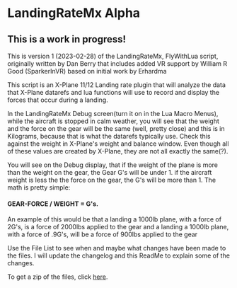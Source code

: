 # LandingRateMx Alpha

## This is a work in progress!

This is version 1 (2023-02-28) of the LandingRateMx, FlyWithLua script, originally written by Dan Berry that includes added VR support by William R Good (SparkerInVR) based on initial work by Erhardma

This script is an X-Plane 11/12 Landing rate plugin that will analyze the data that X-Plane datarefs and lua functions will use to record and display the forces that occur during a landing. 

In the LandingRateMx Debug screen(turn it on in the Lua Macro Menus), while the aircraft is stopped in calm weather, you will see that the weight and the force on the gear will be the same (well, pretty close) and this is in Kilograms, because that is what the datarefs typically use. Check this against the weight in X-Plane's weight and balance window. Even though all of these values are created by X-Plane, they are not all exactly the same(?). 

You will see on the Debug display, that if the weight of the plane is more than the weight on the gear, the Gear G's will be under 1. if the aircraft weight is less the the force on the gear, the G's will be more than 1. The math is pretty simple:
#### GEAR-FORCE / WEIGHT = G's. 
An example of this would be that a landing a 1000lb plane, with a force of 2G's, is a force of 2000lbs applied to the gear and a landing a 1000lb plane, with a force of .9G's, will be a force of 900lbs applied to the gear

Use the File List to see when and maybe what changes have been made to the files.
I will update the changelog and this ReadMe to explain some of the changes.

To get a zip of the files, click [here](https://github.com/EdmundStoner/LandingRate/archive/refs/heads/main.zip).
